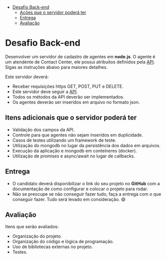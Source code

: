 - [Desafio Back-end](#desafio-back-end)
  - [Ações que o servidor poderá ter](#ações-que-o-servidor-poderá-ter)
  - [Entrega](#entrega)
  - [Avaliação](#avaliação)

# Desafio Back-end

Desenvolver um servidor de cadastro de agentes em **node.js**.
O agente é um atendente de Contact Center, ele possui atribuitos definidos pela [API](openapi.yml).
Sigas as instruções abaixo para maiores detalhes.

Este servidor deverá:

- Receber requisições https GET, POST, PUT e DELETE.
- Este servidor deve seguir a [API](openapi.yml).
- Todos os métodos da API deverão ser implementados.
- Os agentes deverão ser inseridos em arquivo no formato json.


## Itens adicionais que o servidor poderá ter

- Validação dos campos da API.
- Controle para que agentes não sejam inseridos em duplicidade.
- Casos de testes utilizando um framework de teste.
- Utilização do mongodb no lugar da persistência dos dados em arquivos.
- Execução da aplicação e mongodb em conteineres (docker).
- Utilização de promises e async/await no lugar de callbacks.

## Entrega

- O candidato deverá disponibilizar o link do seu projeto no **GitHub** com a documentação de como configurar e colocar o projeto para rodar.
- Não se preocupe se não conseguir fazer tudo, faça a entrega com o que conseguir fazer. Tudo será levado em consideração. :smile:

## Avaliação

Itens que serão avaliados:

- Organização do projeto.
- Organização do código e lógica de programação.
- Uso de bibliotecas externas no projeto.
- Testes.
